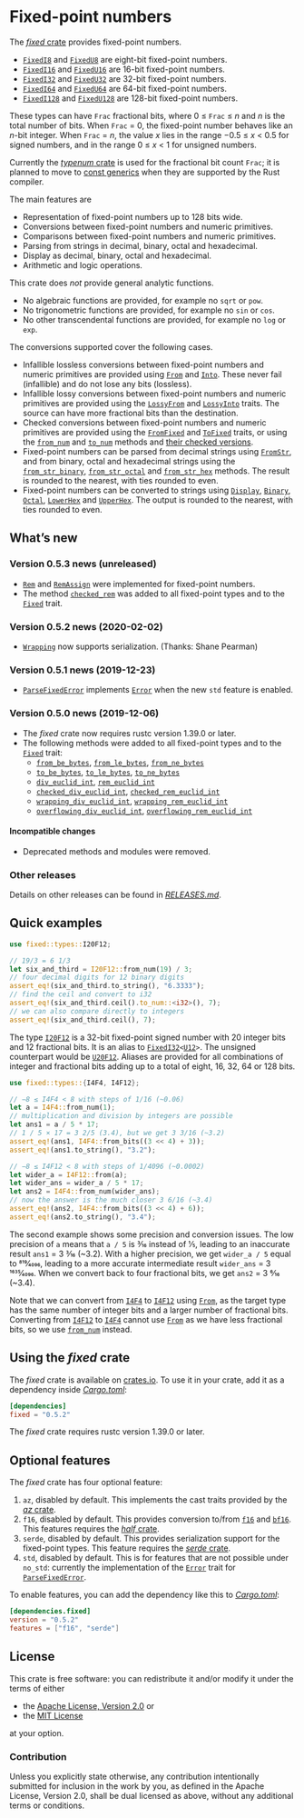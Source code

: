 <!-- Copyright © 2018–2019 Trevor Spiteri -->

<!-- Copying and distribution of this file, with or without
modification, are permitted in any medium without royalty provided the
copyright notice and this notice are preserved. This file is offered
as-is, without any warranty. -->

# Fixed-point numbers

The [*fixed* crate] provides fixed-point numbers.

  * [`FixedI8`] and [`FixedU8`] are eight-bit fixed-point numbers.
  * [`FixedI16`] and [`FixedU16`] are 16-bit fixed-point numbers.
  * [`FixedI32`] and [`FixedU32`] are 32-bit fixed-point numbers.
  * [`FixedI64`] and [`FixedU64`] are 64-bit fixed-point numbers.
  * [`FixedI128`] and [`FixedU128`] are 128-bit fixed-point numbers.

These types can have `Frac` fractional bits, where
0 ≤ `Frac` ≤ <i>n</i> and <i>n</i> is the total number of bits. When
`Frac` = 0, the fixed-point number behaves like an <i>n</i>-bit
integer. When `Frac` = <i>n</i>, the value <i>x</i> lies in the range
−0.5 ≤ <i>x</i> < 0.5 for signed numbers, and in the range
0 ≤ <i>x</i> < 1 for unsigned numbers.

Currently the [*typenum* crate] is used for the fractional bit count
`Frac`; it is planned to move to [const generics] when they are
supported by the Rust compiler.

The main features are

  * Representation of fixed-point numbers up to 128 bits wide.
  * Conversions between fixed-point numbers and numeric primitives.
  * Comparisons between fixed-point numbers and numeric primitives.
  * Parsing from strings in decimal, binary, octal and hexadecimal.
  * Display as decimal, binary, octal and hexadecimal.
  * Arithmetic and logic operations.

This crate does *not* provide general analytic functions.

  * No algebraic functions are provided, for example no `sqrt` or
    `pow`.
  * No trigonometric functions are provided, for example no `sin` or
    `cos`.
  * No other transcendental functions are provided, for example no
    `log` or `exp`.

The conversions supported cover the following cases.

  * Infallible lossless conversions between fixed-point numbers and
    numeric primitives are provided using [`From`] and [`Into`]. These
    never fail (infallible) and do not lose any bits (lossless).
  * Infallible lossy conversions between fixed-point numbers and
    numeric primitives are provided using the [`LossyFrom`] and
    [`LossyInto`] traits. The source can have more fractional bits
    than the destination.
  * Checked conversions between fixed-point numbers and numeric
    primitives are provided using the [`FromFixed`] and [`ToFixed`]
    traits, or using the [`from_num`] and [`to_num`] methods and
    [their checked versions][`checked_from_num`].
  * Fixed-point numbers can be parsed from decimal strings using
    [`FromStr`], and from binary, octal and hexadecimal strings using
    the [`from_str_binary`], [`from_str_octal`] and [`from_str_hex`]
    methods. The result is rounded to the nearest, with ties rounded
    to even.
  * Fixed-point numbers can be converted to strings using [`Display`],
    [`Binary`], [`Octal`], [`LowerHex`] and [`UpperHex`]. The output
    is rounded to the nearest, with ties rounded to even.

## What’s new

### Version 0.5.3 news (unreleased)

  * [`Rem`] and [`RemAssign`] were implemented for fixed-point
    numbers.
  * The method [`checked_rem`] was added to all fixed-point types and
    to the [`Fixed`] trait.

[`checked_rem`]: https://docs.rs/fixed/0.5.3/fixed/struct.FixedI32.html#method.checked_rem
[`Rem`]: https://doc.rust-lang.org/nightly/core/ops/trait.Rem.html
[`RemAssign`]: https://doc.rust-lang.org/nightly/core/ops/trait.RemAssign.html

### Version 0.5.2 news (2020-02-02)

  * [`Wrapping`] now supports serialization. (Thanks: Shane Pearman)
  
[`Wrapping`]: https://docs.rs/fixed/0.5.2/fixed/struct.Wrapping.html

### Version 0.5.1 news (2019-12-23)

  * [`ParseFixedError`] implements [`Error`] when the new `std`
    feature is enabled.

### Version 0.5.0 news (2019-12-06)

  * The *fixed* crate now requires rustc version 1.39.0 or later.
  * The following methods were added to all fixed-point types and to
    the [`Fixed`] trait:
      * [`from_be_bytes`], [`from_le_bytes`], [`from_ne_bytes`]
	  * [`to_be_bytes`], [`to_le_bytes`], [`to_ne_bytes`]
	  * [`div_euclid_int`], [`rem_euclid_int`]
	  * [`checked_div_euclid_int`], [`checked_rem_euclid_int`]
	  * [`wrapping_div_euclid_int`], [`wrapping_rem_euclid_int`]
	  * [`overflowing_div_euclid_int`], [`overflowing_rem_euclid_int`]

[`Fixed`]: https://docs.rs/fixed/0.5.2/fixed/traits/trait.Fixed.html
[`checked_div_euclid_int`]: https://docs.rs/fixed/0.5.2/fixed/struct.FixedI32.html#method.checked_div_euclid_int
[`checked_rem_euclid_int`]: https://docs.rs/fixed/0.5.2/fixed/struct.FixedI32.html#method.checked_rem_euclid_int
[`div_euclid_int`]: https://docs.rs/fixed/0.5.2/fixed/struct.FixedI32.html#method.div_euclid_int
[`from_be_bytes`]: https://docs.rs/fixed/0.5.2/fixed/struct.FixedI32.html#method.from_be_bytes
[`from_le_bytes`]: https://docs.rs/fixed/0.5.2/fixed/struct.FixedI32.html#method.from_le_bytes
[`from_ne_bytes`]: https://docs.rs/fixed/0.5.2/fixed/struct.FixedI32.html#method.from_ne_bytes
[`overflowing_div_euclid_int`]: https://docs.rs/fixed/0.5.2/fixed/struct.FixedI32.html#method.overflowing_div_euclid_int
[`overflowing_rem_euclid_int`]: https://docs.rs/fixed/0.5.2/fixed/struct.FixedI32.html#method.overflowing_rem_euclid_int
[`rem_euclid_int`]: https://docs.rs/fixed/0.5.2/fixed/struct.FixedI32.html#method.rem_euclid_int
[`to_be_bytes`]: https://docs.rs/fixed/0.5.2/fixed/struct.FixedI32.html#method.to_be_bytes
[`to_le_bytes`]: https://docs.rs/fixed/0.5.2/fixed/struct.FixedI32.html#method.to_le_bytes
[`to_ne_bytes`]: https://docs.rs/fixed/0.5.2/fixed/struct.FixedI32.html#method.to_ne_bytes
[`wrapping_div_euclid_int`]: https://docs.rs/fixed/0.5.2/fixed/struct.FixedI32.html#method.wrapping_div_euclid_int
[`wrapping_rem_euclid_int`]: https://docs.rs/fixed/0.5.2/fixed/struct.FixedI32.html#method.wrapping_rem_euclid_int

#### Incompatible changes

  * Deprecated methods and modules were removed.

### Other releases

Details on other releases can be found in [*RELEASES.md*].

[*RELEASES.md*]: https://gitlab.com/tspiteri/fixed/blob/master/RELEASES.md

## Quick examples

```rust
use fixed::types::I20F12;

// 19/3 = 6 1/3
let six_and_third = I20F12::from_num(19) / 3;
// four decimal digits for 12 binary digits
assert_eq!(six_and_third.to_string(), "6.3333");
// find the ceil and convert to i32
assert_eq!(six_and_third.ceil().to_num::<i32>(), 7);
// we can also compare directly to integers
assert_eq!(six_and_third.ceil(), 7);
```

The type [`I20F12`] is a 32-bit fixed-point signed number with 20
integer bits and 12 fractional bits. It is an alias to
<code>[FixedI32][`FixedI32`]&lt;[U12][`U12`]&gt;</code>. The unsigned
counterpart would be [`U20F12`]. Aliases are provided for all
combinations of integer and fractional bits adding up to a total of
eight, 16, 32, 64 or 128 bits.

```rust
use fixed::types::{I4F4, I4F12};

// −8 ≤ I4F4 < 8 with steps of 1/16 (~0.06)
let a = I4F4::from_num(1);
// multiplication and division by integers are possible
let ans1 = a / 5 * 17;
// 1 / 5 × 17 = 3 2/5 (3.4), but we get 3 3/16 (~3.2)
assert_eq!(ans1, I4F4::from_bits((3 << 4) + 3));
assert_eq!(ans1.to_string(), "3.2");

// −8 ≤ I4F12 < 8 with steps of 1/4096 (~0.0002)
let wider_a = I4F12::from(a);
let wider_ans = wider_a / 5 * 17;
let ans2 = I4F4::from_num(wider_ans);
// now the answer is the much closer 3 6/16 (~3.4)
assert_eq!(ans2, I4F4::from_bits((3 << 4) + 6));
assert_eq!(ans2.to_string(), "3.4");
```

The second example shows some precision and conversion issues. The low
precision of `a` means that `a / 5` is 3⁄16 instead of 1⁄5, leading to
an inaccurate result `ans1` = 3 3⁄16 (~3.2). With a higher precision,
we get `wider_a / 5` equal to 819⁄4096, leading to a more accurate
intermediate result `wider_ans` = 3 1635⁄4096. When we convert back to
four fractional bits, we get `ans2` = 3 6⁄16 (~3.4).

Note that we can convert from [`I4F4`] to [`I4F12`] using [`From`], as
the target type has the same number of integer bits and a larger
number of fractional bits. Converting from [`I4F12`] to [`I4F4`]
cannot use [`From`] as we have less fractional bits, so we use
[`from_num`] instead.

## Using the *fixed* crate

The *fixed* crate is available on [crates.io][*fixed* crate]. To use
it in your crate, add it as a dependency inside [*Cargo.toml*]:

```toml
[dependencies]
fixed = "0.5.2"
```

The *fixed* crate requires rustc version 1.39.0 or later.

## Optional features

The *fixed* crate has four optional feature:

 1. `az`, disabled by default. This implements the cast traits
    provided by the [*az* crate].
 2. `f16`, disabled by default. This provides conversion to/from
    [`f16`] and [`bf16`]. This features requires the [*half* crate].
 3. `serde`, disabled by default. This provides serialization support
    for the fixed-point types. This feature requires the
    [*serde* crate].
 4. `std`, disabled by default. This is for features that are not
    possible under `no_std`: currently the implementation of the
    [`Error`] trait for [`ParseFixedError`].

To enable features, you can add the dependency like this to
[*Cargo.toml*]:

```toml
[dependencies.fixed]
version = "0.5.2"
features = ["f16", "serde"]
```

## License

This crate is free software: you can redistribute it and/or modify it
under the terms of either

  * the [Apache License, Version 2.0][LICENSE-APACHE] or
  * the [MIT License][LICENSE-MIT]

at your option.

### Contribution

Unless you explicitly state otherwise, any contribution intentionally
submitted for inclusion in the work by you, as defined in the Apache
License, Version 2.0, shall be dual licensed as above, without any
additional terms or conditions.

[*Cargo.toml*]: https://doc.rust-lang.org/cargo/guide/dependencies.html
[*az* crate]: https://crates.io/crates/az
[*fixed* crate]: https://crates.io/crates/fixed
[*half* crate]: https://crates.io/crates/half
[*serde* crate]: https://crates.io/crates/serde
[*typenum* crate]: https://crates.io/crates/typenum
[LICENSE-APACHE]: https://www.apache.org/licenses/LICENSE-2.0
[LICENSE-MIT]: https://opensource.org/licenses/MIT
[`Binary`]: https://doc.rust-lang.org/nightly/core/fmt/trait.Binary.html
[`Display`]: https://doc.rust-lang.org/nightly/core/fmt/trait.Display.html
[`Error`]: https://doc.rust-lang.org/nightly/std/error/trait.Error.html
[`FixedI128`]: https://docs.rs/fixed/0.5.2/fixed/struct.FixedI128.html
[`FixedI16`]: https://docs.rs/fixed/0.5.2/fixed/struct.FixedI16.html
[`FixedI32`]: https://docs.rs/fixed/0.5.2/fixed/struct.FixedI32.html
[`FixedI64`]: https://docs.rs/fixed/0.5.2/fixed/struct.FixedI64.html
[`FixedI8`]: https://docs.rs/fixed/0.5.2/fixed/struct.FixedI8.html
[`FixedU128`]: https://docs.rs/fixed/0.5.2/fixed/struct.FixedU128.html
[`FixedU16`]: https://docs.rs/fixed/0.5.2/fixed/struct.FixedU16.html
[`FixedU32`]: https://docs.rs/fixed/0.5.2/fixed/struct.FixedU32.html
[`FixedU64`]: https://docs.rs/fixed/0.5.2/fixed/struct.FixedU64.html
[`FixedU8`]: https://docs.rs/fixed/0.5.2/fixed/struct.FixedU8.html
[`FromFixed`]: https://docs.rs/fixed/0.5.2/fixed/traits/trait.FromFixed.html
[`FromStr`]: https://doc.rust-lang.org/nightly/core/str/trait.FromStr.html
[`From`]: https://doc.rust-lang.org/nightly/core/convert/trait.From.html
[`I20F12`]: https://docs.rs/fixed/0.5.2/fixed/types/type.I20F12.html
[`I4F12`]: https://docs.rs/fixed/0.5.2/fixed/types/type.I4F12.html
[`I4F4`]: https://docs.rs/fixed/0.5.2/fixed/types/type.I4F4.html
[`Into`]: https://doc.rust-lang.org/nightly/core/convert/trait.Into.html
[`LossyFrom`]: https://docs.rs/fixed/0.5.2/fixed/traits/trait.LossyFrom.html
[`LossyInto`]: https://docs.rs/fixed/0.5.2/fixed/traits/trait.LossyInto.html
[`LowerHex`]: https://doc.rust-lang.org/nightly/core/fmt/trait.LowerHex.html
[`Octal`]: https://doc.rust-lang.org/nightly/core/fmt/trait.Octal.html
[`ParseFixedError`]: https://docs.rs/fixed/0.5.2/fixed/struct.ParseFixedError.html
[`ToFixed`]: https://docs.rs/fixed/0.5.2/fixed/traits/trait.ToFixed.html
[`U12`]: https://docs.rs/fixed/0.5.2/fixed/types/extra/type.U12.html
[`U20F12`]: https://docs.rs/fixed/0.5.2/fixed/types/type.U20F12.html
[`UpperHex`]: https://doc.rust-lang.org/nightly/core/fmt/trait.UpperHex.html
[`bf16`]: https://docs.rs/half/^1/half/struct.bf16.html
[`checked_from_num`]: https://docs.rs/fixed/0.5.2/fixed/struct.FixedI32.html#method.checked_from_num
[`f16`]: https://docs.rs/half/^1/half/struct.f16.html
[`from_num`]: https://docs.rs/fixed/0.5.2/fixed/struct.FixedI32.html#method.from_num
[`from_str_binary`]: https://docs.rs/fixed/0.5.2/fixed/struct.FixedI32.html#method.from_str_binary
[`from_str_hex`]: https://docs.rs/fixed/0.5.2/fixed/struct.FixedI32.html#method.from_str_hex
[`from_str_octal`]: https://docs.rs/fixed/0.5.2/fixed/struct.FixedI32.html#method.from_str_octal
[`to_num`]: https://docs.rs/fixed/0.5.2/fixed/struct.FixedI32.html#method.to_num
[const generics]: https://github.com/rust-lang/rust/issues/44580
